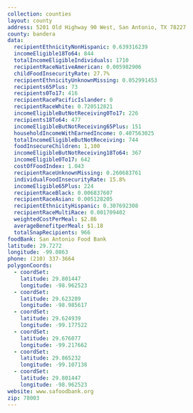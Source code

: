 ```yaml
---
collection: counties
layout: county
address: 5201 Old Highway 90 West, San Antonio, TX 78227
county: bandera
data:
  recipientEthnicityNonHispanic: 0.639316239
  incomeEligible18To64: 844
  totalIncomeEligibleIndividuals: 1710
  recipientRaceNativeAmerican: 0.005982906
  childFoodInsecurityRate: 27.7%
  recipientEthnicityUnknownMissing: 0.052991453
  recipients65Plus: 73
  recipients0To17: 416
  recipientRacePacificIslander: 0
  recipientRaceWhite: 0.720512821
  incomeEligibleButNotReceiving0To17: 226
  recipients18To64: 477
  incomeEligibleButNotReceiving65Plus: 151
  householdIncomeWithEarnedIncome: 0.407563025
  totalIncomeEligibleButNotReceiving: 744
  foodInsecureChildren: 1,100
  incomeEligibleButNotReceiving18To64: 367
  incomeEligible0To17: 642
  costOfFoodIndex: 1.043
  recipientRaceUnknownMissing: 0.260683761
  individualFoodInsecurityRate: 15.8%
  incomeEligible65Plus: 224
  recipientRaceBlack: 0.006837607
  recipientRaceAsian: 0.005128205
  recipientEthnicityHispanic: 0.307692308
  recipientRaceMultiRace: 0.001709402
  weightedCostPerMeal: $2.86
  averageBenefitperMeal: $1.18
  totalSnapRecipients: 966
foodBank: San Antonio Food Bank
latitude: 29.7272
longitude: -99.0863
phone: (210) 337-3664
polygonCoords:
  - coordSet:
    latitude: 29.801447
    longitude: -98.962523
  - coordSet:
    latitude: 29.623289
    longitude: -98.985617
  - coordSet:
    latitude: 29.624939
    longitude: -99.177522
  - coordSet:
    latitude: 29.676077
    longitude: -99.217662
  - coordSet:
    latitude: 29.865232
    longitude: -99.107138
  - coordSet:
    latitude: 29.801447
    longitude: -98.962523
website: www.safoodbank.org
zip: 78003
---
```

